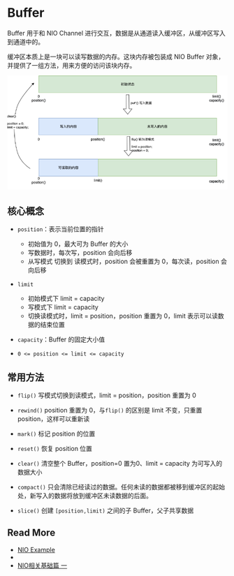 # Buffer



Buffer 用于和 NIO Channel 进行交互，数据是从通道读入缓冲区，从缓冲区写入到通道中的。

缓冲区本质上是一块可以读写数据的内存。这块内存被包装成 NIO Buffer 对象，并提供了一组方法，用来方便的访问该块内存。



![Buffer-数据结构.png](-images/Buffer-数据结构.png)



## 核心概念



- `position`：表示当前位置的指针
  - 初始值为 0，最大可为 Buffer 的大小 
  - 写数据时，每次写，position 会向后移
  - 从写模式 切换到 读模式时，position 会被重置为 0，每次读，position 会向后移



- `limit`
  
  - 初始模式下 limit = capacity
  - 写模式下 limit = capacity
  - 切换读模式时，limit = position，position 重置为 0，limit 表示可以读数据的结束位置
  
  
  
- `capacity`：Buffer 的固定大小值



- `0 <= position <= limit <= capacity`



## 常用方法

- `flip()` 写模式切换到读模式，limit = position，position 重置为 0
- `rewind()` position 重置为 0，与`flip()` 的区别是 limit 不变，只重置 position，这样可以重新读



- `mark()` 标记 position 的位置
- `reset()` 恢复 position 位置



- `clear()` 清空整个 Buffer，position=0 置为0、limit = capacity 为可写入的数据大小
- `compact()` 只会清除已经读过的数据。任何未读的数据都被移到缓冲区的起始处，新写入的数据将放到缓冲区未读数据的后面。



- `slice()` 创建 `[position,limit)` 之间的子 Buffer，父子共享数据



## Read More

- [NIO Example](https://github.com/hello-world-example/Java-IO/tree/master/demo-java-nio/src/main/java/xyz/kail/demo/java/io)
- 
- [NIO相关基础篇 一](https://mp.weixin.qq.com/s/jeuISFEh49aUheFsX_aHMg)

